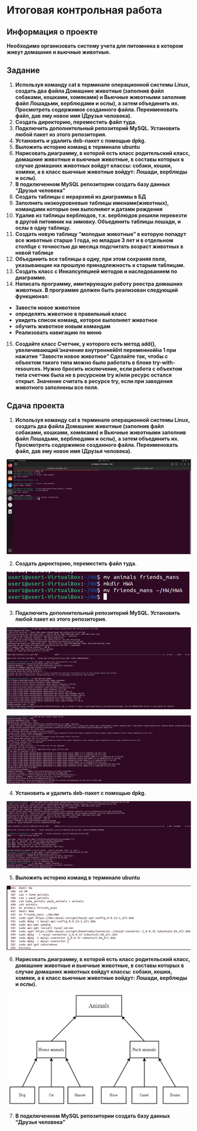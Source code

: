 # **Итоговая контрольная работа**
## **Информация о проекте**
**Необходимо организовать систему учета для питомника в котором живут
домашние и вьючные животные.**
## **Задание**

1. **Используя команду cat в терминале операционной системы Linux, создать
два файла Домашние животные (заполнив файл собаками, кошками,
хомяками) и Вьючные животными заполнив файл Лошадьми, верблюдами и
ослы), а затем объединить их. Просмотреть содержимое созданного файла.
Переименовать файл, дав ему новое имя (Друзья человека).**
2. **Создать директорию, переместить файл туда.**
3. **Подключить дополнительный репозиторий MySQL. Установить любой пакет
из этого репозитория.**
4. **Установить и удалить deb-пакет с помощью dpkg.**
5. **Выложить историю команд в терминале ubuntu**
6. **Нарисовать диаграмму, в которой есть класс родительский класс, домашние
животные и вьючные животные, в составы которых в случае домашних
животных войдут классы: собаки, кошки, хомяки, а в класс вьючные животные
войдут: Лошади, верблюды и ослы).**
7. **В подключенном MySQL репозитории создать базу данных “Друзья
человека”**
8. **Создать таблицы с иерархией из диаграммы в БД**
9. **Заполнить низкоуровневые таблицы именами(животных), командами
которые они выполняют и датами рождения**
10. **Удалив из таблицы верблюдов, т.к. верблюдов решили перевезти в другой
питомник на зимовку. Объединить таблицы лошади, и ослы в одну таблицу.**
11. **Создать новую таблицу “молодые животные” в которую попадут все
животные старше 1 года, но младше 3 лет и в отдельном столбце с точностью
до месяца подсчитать возраст животных в новой таблице**
12. **Объединить все таблицы в одну, при этом сохраняя поля, указывающие на
прошлую принадлежность к старым таблицам.**
13. **Создать класс с Инкапсуляцией методов и наследованием по диаграмме.**
14. **Написать программу, имитирующую работу реестра домашних животных.
В программе должен быть реализован следующий функционал:**
- **Завести новое животное**
- **определять животное в правильный класс**
- **увидеть список команд, которое выполняет животное**
- **обучить животное новым командам**
- **Реализовать навигацию по меню**
15. **Создайте класс Счетчик, у которого есть метод add(), увеличивающий̆
значение внутренней̆int переменной̆на 1 при нажатие “Завести новое
животное” Сделайте так, чтобы с объектом такого типа можно было работать в
блоке try-with-resources. Нужно бросить исключение, если работа с объектом
типа счетчик была не в ресурсном try и/или ресурс остался открыт. Значение
считать в ресурсе try, если при заведения животного заполнены все поля.**

## **Сдача проекта**
1. **Используя команду cat в терминале операционной системы Linux, создать
два файла Домашние животные (заполнив файл собаками, кошками,
хомяками) и Вьючные животными заполнив файл Лошадьми, верблюдами и
ослы), а затем объединить их. Просмотреть содержимое созданного файла.
Переименовать файл, дав ему новое имя (Друзья человека).**

![Задание1](1.jpg)

2. **Создать директорию, переместить файл туда.**

![Задание2](2.jpg)

3. **Подключить дополнительный репозиторий MySQL. Установить любой пакет из этого репозитория.**

![Задание3](3.jpg)

![Задание3.1](3.1.jpg)

4. **Установить и удалить deb-пакет с помощью dpkg.**

![Задание4](4.jpg)

5. **Выложить историю команд в терминале ubuntu**

![Задание5](5.jpg)

6. **Нарисовать диаграмму, в которой есть класс родительский класс, домашние животные и вьючные животные, в составы которых в случае домашних животных войдут классы: собаки, кошки, хомяки, а в класс вьючные животные войдут: Лошади, верблюды и ослы).**

![Задание6](6.jpg)

7. **В подключенном MySQL репозитории создать базу данных “Друзья человека”**




